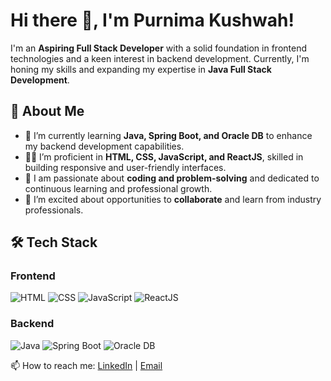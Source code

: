# Hi there 👋, I'm Purnima Kushwah!

I'm an **Aspiring Full Stack Developer** with a solid foundation in frontend technologies and a keen interest in backend development. Currently, I'm honing my skills and expanding my expertise in **Java Full Stack Development**.

## 🚀 About Me

- 🌱 I’m currently learning **Java, Spring Boot, and Oracle DB** to enhance my backend development capabilities.
- 👩‍💻 I’m proficient in **HTML, CSS, JavaScript, and ReactJS**, skilled in building responsive and user-friendly interfaces.
- 💬 I am passionate about **coding and problem-solving** and dedicated to continuous learning and professional growth.
- 🤝 I’m excited about opportunities to **collaborate** and learn from industry professionals.

## 🛠️ Tech Stack

### Frontend
![HTML](https://img.shields.io/badge/-HTML-05122A?style=flat&logo=html5)
![CSS](https://img.shields.io/badge/-CSS-05122A?style=flat&logo=css3)
![JavaScript](https://img.shields.io/badge/-JavaScript-05122A?style=flat&logo=javascript)
![ReactJS](https://img.shields.io/badge/-ReactJS-05122A?style=flat&logo=react)

### Backend
![Java](https://img.shields.io/badge/-Java-05122A?style=flat&logo=java)
![Spring Boot](https://img.shields.io/badge/-Spring%20Boot-05122A?style=flat&logo=spring)
![Oracle DB](https://img.shields.io/badge/-Oracle%20DB-05122A?style=flat&logo=oracle)

📫 How to reach me: [LinkedIn](https://www.linkedin.com/in/purnima-kushwah-40284b24a/) | [Email](mailto:purnimakushwah960@gmail.com)

